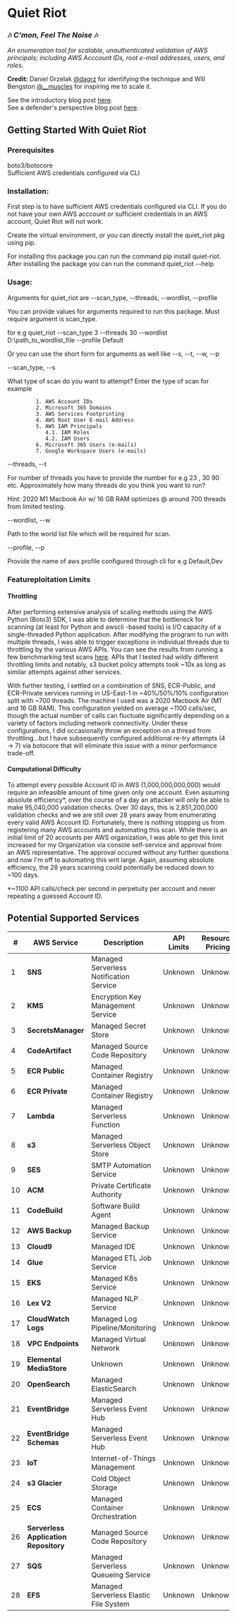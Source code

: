 # Quiet Riot 
### :notes: *C'mon, Feel The Noise* :notes:
  
_An enumeration tool for scalable, unauthenticated validation of AWS principals; including AWS Acccount IDs, root e-mail addresses, users, and roles._

__Credit:__ Daniel Grzelak [@dagrz](https://twitter.com/dagrz) for identifying the technique and Will Bengston [@__muscles](https://twitter.com/__muscles) for inspiring me to scale it.

See the introductory blog post [here](https://blog.traingrc.com/en/introducing-quiet-riot).  
See a defender's perspective blog post [here](https://blog.traingrc.com/en/quiet-riot-defenders-lens).  

## Getting Started With Quiet Riot

### Prerequisites
boto3/botocore  
Sufficient AWS credentials configured via CLI

### Installation:

First step is to have sufficient AWS credentials configured via CLI. If you do not have your own AWS acccount or sufficient credentials in an AWS account, Quiet Riot will not work.

Create the virtual environment, or you can directly install the quiet_riot pkg using pip.

For installing this package you can run the command pip install quiet-riot. After installing the package you can run the command quiet_riot --help


### Usage:

Arguments for quiet_riot are --scan_type, --threads, --wordlist, --profile

You can provide values for arguments required to run this package. Must require argument is scan_type.

for e.g quiet_riot --scan_type 3 --threads 30 --wordlist D:\path_to_wordlist_file --profile Default

Or you can use the short form for arguments as well like --s, --t, --w, --p

--scan_type, --s      

What type of scan do you want to attempt? Enter the type of scan for example

             1. AWS Account IDs
             2. Microsoft 365 Domains
             3. AWS Services Footprinting
             4. AWS Root User E-mail Address
             5. AWS IAM Principals
                4.1. IAM Roles
                4.2. IAM Users
             6. Microsoft 365 Users (e-mails)
             7. Google Workspace Users (e-mails)

--threads, --t

For number of threads you have to provide the number for e.g 23 , 30 90 etc. Approximately how many threads do you think you want to run? 

Hint: 2020 M1 Macbook Air w/ 16 GB RAM optimizes @ around 700 threads from limited testing.

--wordlist, --w

Path to the world list file which will be required for scan. 

--profile, --p  

Provide the name of aws profile configured through cli for e.g Default,Dev

### Featureploitation Limits
#### Throttling
After performing extensive analysis of scaling methods using the AWS Python (Boto3) SDK, I was able to determine that the bottleneck for scanning (at least for Python and awscli -based tools) is I/O capacity of a single-threaded Python application. After modifying the program to run with multiple threads, I was able to trigger exceptions in individual threads due to throttling by the various AWS APIs. You can see the results from running a few benchmarking test scans [here](./results/scan-run-statistics.txt). APIs that I tested had wildly different throttling limits and notably, s3 bucket policy attempts took ~10x as long as similar attempts against other services.

With further testing, I settled on a combination of SNS, ECR-Public, and ECR-Private services running in US-East-1 in ~40%/50%/10% configuration split with ~700 threads. The machine I used was a 2020 Macbook Air (M1 and 16 GB RAM). This configuration yielded on average ~1100 calls/sec, though the actual number of calls can fluctuate significantly depending on a variety of factors including network connectivity. Under these configurations, I did occasionally throw an exception on a thread from throttling...but I have subsequently configured additional re-try attempts (4 -> 7) via botocore that will eliminate this issue with a minor performance trade-off.

#### Computational Difficulty
To attempt every possible Account ID in AWS (1,000,000,000,000) would require an infeasible amount of time given only one account. Even assuming absolute efficiency*, over the course of a day an attacker will only be able to make 95,040,000 validation checks. Over 30 days, this is 2,851,200,000 validation checks and we are still over 28 years away from enumerating every valid AWS Account ID. Fortunately, there is nothing stopping us from registering many AWS accounts and automating this scan. While there is an initial limit of 20 accounts per AWS organization, I was able to get this limit increased for my Organization via console self-service and approval from an AWS representative. The approval occured without any further questions and now I'm off to automating this writ large. Again, assuming absolute efficiency, the 28 years scanning could potentially be reduced down to ~100 days.

*~1100 API calls/check per second in perpetuity per account and never repeating a guessed Account ID.

## Potential Supported Services

| # | AWS Service | Description | API Limits | Resource Pricing | Enumeration Capability |
| --- | ----------- | ----------- | --------------- |--------------- | ---------- |
| 1 | __SNS__ | Managed Serverless Notification Service | Unknown | Unknown | Yes |
| 2 | __KMS__ | Encryption Key Management Service | Unknown | Unknown | Yes |
| 3 | __SecretsManager__ | Managed Secret Store | Unknown | Unknown | Yes |
| 4 | __CodeArtifact__ | Managed Source Code Repository | Unknown | Unknown | Yes |
| 5 | __ECR Public__ | Managed Container Registry | Unknown | Unknown | Yes |
| 6 | __ECR Private__ | Managed Container Registry | Unknown | Unknown | Yes |
| 7 | __Lambda__ | Managed Serverless Function | Unknown | Unknown | Yes |
| 8 | __s3__ | Managed Serverless Object Store | Unknown | Unknown | Yes |
| 9 | __SES__ | SMTP Automation Service | Unknown | Unknown | Unknown |
| 10 | __ACM__ | Private Certificate Authority | Unknown | Unknown | Unknown |
| 11 | __CodeBuild__ | Software Build Agent | Unknown | Unknown | Unknown |
| 12 | __AWS Backup__ | Managed Backup Service | Unknown | Unknown | Unknown |
| 13 | __Cloud9__ | Managed IDE | Unknown | Unknown | Unknown |
| 14 | __Glue__ | Managed ETL Job Service | Unknown | Unknown | Unknown |
| 15 | __EKS__ | Managed K8s Service | Unknown | Unknown | Unknown |
| 16 | __Lex V2__ | Managed NLP Service | Unknown | Unknown | Unknown |
| 17 | __CloudWatch Logs__ | Managed Log Pipeline/Monitoring | Unknown | Unknown | Unknown |
| 18 | __VPC Endpoints__ | Managed Virtual Network | Unknown | Unknown | Unknown |
| 19 | __Elemental MediaStore__ | Unknown | Unknown | Unknown | Unknown |
| 20 | __OpenSearch__ | Managed ElasticSearch | Unknown | Unknown | Unknown |
| 21 | __EventBridge__ | Managed Serverless Event Hub | Unknown | Unknown | Unknown |
| 22 | __EventBridge Schemas__ | Managed Serverless Event Hub | Unknown | Unknown | Unknown |
| 23 | __IoT__ | Internet-of-Things Management | Unknown | Unknown | Unknown |
| 24 | __s3 Glacier__ | Cold Object Storage | Unknown | Unknown | Unknown |
| 25 | __ECS__ | Managed Container Orchestration | Unknown | Unknown | Unknown |
| 26 | __Serverless Application Repository__ | Managed Source Code Repository | Unknown | Unknown | No |
| 27 | __SQS__ | Managed Serverless Queueing Service | Unknown | Unknown | No |
| 28 | __EFS__ | Managed Serverless Elastic File System | Unknown | Unknown | No |